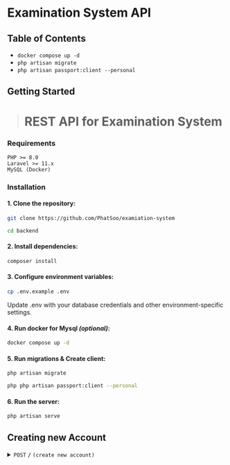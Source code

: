 # Examination System API

## Table of Contents

-   `docker compose up -d`
-   `php artisan migrate`
-   `php artisan passport:client --personal`

## Getting Started

> # REST API for Examination System

### Requirements

```
PHP >= 8.0
Laravel >= 11.x
MySQL (Docker)
```

### Installation

#### 1. Clone the repository:

```bash
git clone https://github.com/PhatSoo/examiation-system

cd backend
```

#### 2. Install dependencies:

```bash
composer install
```

#### 3. Configure environment variables:

```bash
cp .env.example .env
```

Update .env with your database credentials and other environment-specific settings.

#### 4. Run docker for Mysql _(optional)_:

```bash
docker compose up -d
```

#### 5. Run migrations & Create client:

```bash
php artisan migrate

php php artisan passport:client --personal
```

#### 6. Run the server:

```bash
php artisan serve
```

## Creating new Account

<details>
    <summary><code>POST</code> <code><b>/</b></code> <code>(create new account)</code></summary>

### Parameters

> | name                 | type     | data type    | description         |
> | -------------------- | -------- | ------------ | ------------------- |
> | `email`              | required | string,email | email for login     |
> | `name`               | required | string       | user name           |
> | `role_id`            | optional | number       | user role           |
> | `password`           | required | string       | password            |
> | `password_confirmed` | required | string       | compare to password |

### Responses

> | code  | response                  |
> | ----- | ------------------------- |
> | `201` | `Create new User success` |
> | `400` | `Email has been taken`    |
> | `500` | `Internal server error`   |

### Example URL

> ```bash
> http://localhost:8000/api/v1/register
> ```

</details>
